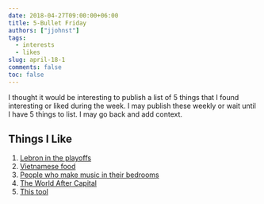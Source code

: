 ```yaml
---
date: 2018-04-27T09:00:00+06:00
title: 5-Bullet Friday
authors: ["jjohnst"]
tags:
  - interests
  - likes
slug: april-18-1
comments: false
toc: false
---
```

I thought it would be interesting to publish a list of 5 things that I found interesting or liked during the week.
I may publish these weekly or wait until I have 5 things to list.
I may go back and add context.

## Things I Like

1. [Lebron in the playoffs](http://www.ibtimes.com/lance-stephenson-cleveland-cavaliers-will-start-panicking-if-pacers-win-game-4-2674121)
2. [Vietnamese food](https://en.wikipedia.org/wiki/B%C3%A1nh_m%C3%AC)
3. [People who make music in their bedrooms](https://pigeonsandplanes.com/in-depth/2018/04/bedroom-pop-diy-artists/)
4. [The World After Capital](http://worldaftercapital.org/)
5. [This tool](https://shapertools.com/)